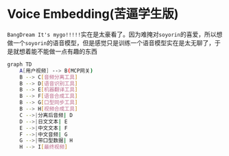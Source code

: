 # Voice Embedding(苦逼学生版)

``BangDream It's mygo!!!!!``实在是太豪看了。因为难掩对``soyorin``的喜爱，所以想做一个``soyorin``的语音模型，但是感觉只是训练一个语音模型实在是太无聊了，于是就想着能不能做一点有趣的东西

```bash
graph TD
    A[用户视频] --> B(MCP网关)
    B --> C[音频分离工具]
    B --> D[语音识别工具]
    B --> E[机器翻译工具]
    B --> F[语音合成工具]
    B --> G[口型同步工具]
    B --> H[视频合成工具]
    C -->|分离后音频| D
    D -->|日文文本| E
    E -->|中文文本| F
    F -->|中文音频| G
    G -->|带口型数据| H
    H --> I[最终视频]
```